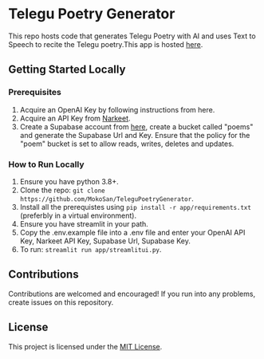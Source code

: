 # Telegu Poetry Generator

This repo hosts code that generates Telegu Poetry with AI and uses Text to Speech to recite the Telegu poetry.This app is hosted [here](https://telegu-poetry.streamlit.app/).

## Getting Started Locally

### Prerequisites

1. Acquire an OpenAI Key by following instructions from here.
2. Acquire an API Key from [Narkeet](https://www.narakeet.com/).
3. Create a Supabase account from [here](https://supabase.com/), create a bucket called "poems" and generate the Supabase Url and Key. Ensure that the policy for the "poem" bucket is set to allow reads, writes, deletes and updates.

### How to Run Locally

1. Ensure you have python 3.8+.
2. Clone the repo: ``git clone https://github.com/MokoSan/TeleguPoetryGenerator``.
3. Install all the prerequistes using ``pip install -r app/requirements.txt`` (preferbly in a virtual environment).
4. Ensure you have streamlit in your path.
5. Copy the .env.example file into a .env file and enter your OpenAI API Key, Narkeet API Key, Supabase Url, Supabase Key.
6. To run: ``streamlit run app/streamlitui.py``.

## Contributions

Contributions are welcomed and encouraged! If you run into any problems, create issues on this repository.

## License

This project is licensed under the [MIT License](https://github.com/git/git-scm.com/blob/main/MIT-LICENSE.txt).